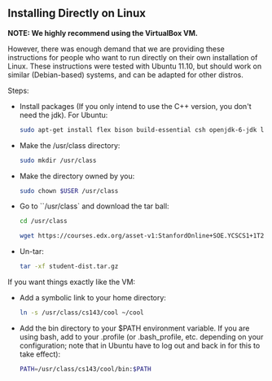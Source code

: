 ## Installing Directly on Linux

**NOTE: We highly recommend using the VirtualBox VM.**

However, there was enough demand that we are providing these  instructions for people who want to run directly on their own  installation of Linux. These instructions were tested with Ubuntu 11.10, but should work on similar (Debian-based) systems, and can be adapted  for other distros.

Steps:

- Install packages (If you only intend to use the C++ version, you don't need the jdk). For Ubuntu:

  ```bash
  sudo apt-get install flex bison build-essential csh openjdk-6-jdk libxaw7-dev
  ```

- Make the /usr/class directory:

  ```bash
  sudo mkdir /usr/class
  ```

- Make the directory owned by you:

  ```bash
  sudo chown $USER /usr/class
  ```

- Go to ``/usr/class` and download the tar ball:

  ```bash
  cd /usr/class
  ```

  ```bash
  wget https://courses.edx.org/asset-v1:StanfordOnline+SOE.YCSCS1+1T2020+type@asset+block@student-dist.tar.gz
  ```

- Un-tar:

  ```bash
  tar -xf student-dist.tar.gz
  ```

If you want things exactly like the VM:

- Add a symbolic link to your home directory:

  ```bash
  ln -s /usr/class/cs143/cool ~/cool
  ```

- Add the bin directory to your $PATH environment variable. If you are  using bash, add to your .profile (or .bash_profile, etc. depending on  your configuration; note that in Ubuntu have to log out and back in for  this to take effect):

  ```bash
  PATH=/usr/class/cs143/cool/bin:$PATH
  ```
